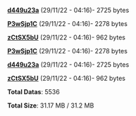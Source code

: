 [**d449u23a**](/data/d449u23a.txt) (29/11/22 - 04:16)- 2725 bytes

[**P3wSjp1C**](/data/P3wSjp1C.txt) (29/11/22 - 04:16)- 2278 bytes

[**zCtSX5bU**](/data/zCtSX5bU.txt) (29/11/22 - 04:16)- 962 bytes

[**P3wSjp1C**](/data/P3wSjp1C.txt) (29/11/22 - 04:16)- 2278 bytes

[**d449u23a**](/data/d449u23a.txt) (29/11/22 - 04:16)- 2725 bytes

[**zCtSX5bU**](/data/zCtSX5bU.txt) (29/11/22 - 04:16)- 962 bytes

**Total Datas**: 5536

**Total Size**: 31.17 MB / 31.2 MB